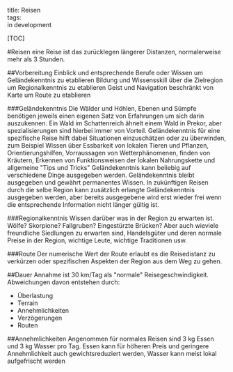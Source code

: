 title: Reisen  
tags:   
in development

[TOC]

#Reisen
eine Reise ist das zurücklegen längerer Distanzen, normalerweise mehr als 3 Stunden.

##Vorbereitung
Einblick und entsprechende Berufe oder Wissen um Geländekenntnis zu etablieren
Bildung und Wissensskill über die Zielregion um Regionalkenntnis zu etablieren
Geist und Navigation beschränkt von Karte um Route zu etablieren

###Geländekenntnis
Die Wälder und Höhlen, Ebenen und Sümpfe benötigen jeweils einen eigenen Satz von Erfahrungen um sich darin auszukennen. Ein Wald im Schattenreich ähnelt einem Wald in Prekor, aber spezialisierungen sind hierbei immer von Vorteil.
Geländekenntnis für eine spezifische Reise hilft dabei Situationen einzuschätzen oder zu überwinden, zum Beispiel Wissen über Essbarkeit von lokalen Tieren und Pflanzen, Orientierungshilfen, Vorraussagen von Wetterphänomenen, finden von Kräutern, Erkennen von Funktionsweisen der lokalen Nahrungskette und allgemeine "Tips und Tricks"
Geländekenntnis kann beliebig auf verschiedene Dinge ausgegeben werden. Geländekenntnis bleibt ausgegeben und gewährt permanentes Wissen. In zukünftigen Reisen durch die selbe Region kann zusätzlich erlangte Geländekenntnis ausgegeben werden, aber bereits ausgegebene wird erst wieder frei wenn die entsprechende Information nicht länger gültig ist.

###Regionalkenntnis
Wissen darüber was in der Region zu erwarten ist. Wölfe? Skorpione? Fallgruben? Eingestürzte Brücken? Aber auch wieviele freundliche Siedlungen zu erwarten sind, Handelsgüter und deren normale Preise in der Region, wichtige Leute, wichtige Traditionen usw.

###Route
Der numerische Wert der Route erlaubt es die Reisedistanz zu verkürzen oder spezifischen Aspekten der Region aus dem Weg zu gehen.

##Dauer
Annahme ist 30 km/Tag als "normale" Reisegeschwindigkeit. Abweichungen davon entstehen durch:

* Überlastung
* Terrain
* Annehmlichkeiten
* Verzögerungen
* Routen

##Annehmlichkeiten
Angenommen für normales Reisen sind 3 kg Essen und 3 kg Wasser pro Tag.
Essen kann für höheren Preis und geringere Annehmlichkeit auch gewichtsreduziert werden, Wasser kann meist lokal aufgefrischt werden
